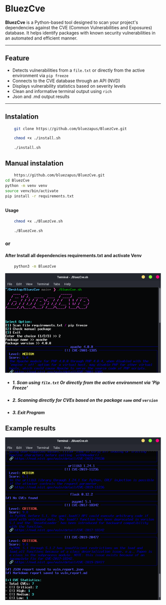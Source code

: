 # BluezCve

**BluezCve** is a Python-based tool designed to scan your project's dependencies against the CVE (Common Vulnerabilities and Exposures) database. It helps identify packages with known security vulnerabilities in an automated and efficient manner.

---

## Feature
- Detects vulnerabilities from a `file.txt` or directly from the active environment via `pip freeze`
- Connects to the CVE database through an API (NVD)
- Displays vulnerability statistics based on severity levels
- Clean and informative terminal output using `rich`
- Json and .md output results

---

## Instalation

```bash
    git clone https://github.com/bluezapus/BluezCve.git
```
```bash
    chmod +x ./install.sh
```
```bash
    ./install.sh
```

## Manual instalation
```bash
    https://github.com/bluezapus/BluezCve.git
cd BluezCve
python -m venv venv
source venv/bin/activate
pip install -r requirements.txt
```
## 
#### Usage
```bash
    chmod +x ./BluezCve.sh
```
```bash
    ./BluezCve.sh
```
### or

#### After Install all dependencies requirements.txt and activate Venv

```bash
    python3 -m BluezCve
```



![Image](images/Screenshot1.png)


- ##### 1. Scan using `file.txt` Or directly from the active environment via 'Pip Freeze'
- ##### 2. Scanning directly for CVEs based on the package `name` and `version`
- ##### 3. Exit Program



## Example results
![Image](images/Screenshot2.png)
